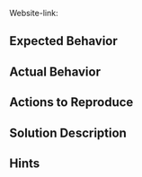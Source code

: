 <!-- Über welche Webseite reden wir? -->
Website-link: 

## Expected Behavior
<!-- Was habe ich erwartet? -->

## Actual Behavior
<!-- Was sehe ich stattdessen? -->

## Actions to Reproduce
<!-- Was habe ich gemacht, um das zu sehen? -->

## Solution Description
<!-- Wenn es eine Lösungsidee gibt, diese bitte hier eintragen. -->

## Hints
<!-- Weitere Hinweise -->
